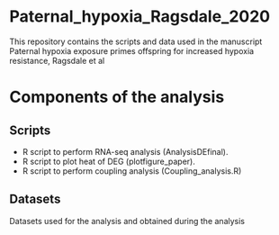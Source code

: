 # Paternal_hypoxia_Ragsdale_2020
 This repository contains the scripts and data used in the manuscript Paternal hypoxia exposure primes offspring for increased hypoxia resistance, Ragsdale et al
 
# Components of the analysis
## Scripts
* R script to perform RNA-seq analysis (AnalysisDEfinal).
* R script to plot heat of DEG (plotfigure_paper).
* R script to perform coupling analysis (Coupling_analysis.R)

## Datasets
Datasets used for the analysis and obtained during the analysis